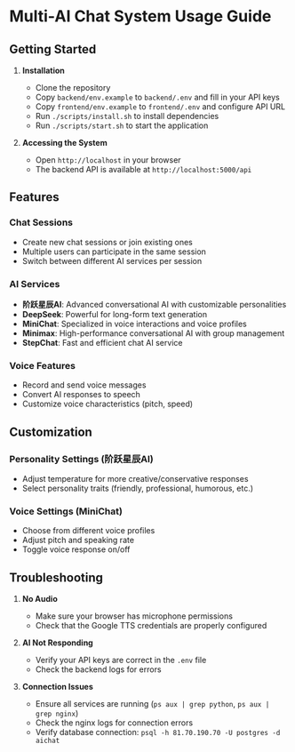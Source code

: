 # Multi-AI Chat System Usage Guide
 
## Getting Started
 
1. **Installation**
   - Clone the repository 
   - Copy `backend/env.example` to `backend/.env` and fill in your API keys
   - Copy `frontend/env.example` to `frontend/.env` and configure API URL
   - Run `./scripts/install.sh` to install dependencies
   - Run `./scripts/start.sh` to start the application
 
2. **Accessing the System**
   - Open `http://localhost` in your browser
   - The backend API is available at `http://localhost:5000/api`
 
## Features 
 
### Chat Sessions
- Create new chat sessions or join existing ones
- Multiple users can participate in the same session 
- Switch between different AI services per session
 
### AI Services 
- **阶跃星辰AI**: Advanced conversational AI with customizable personalities
- **DeepSeek**: Powerful for long-form text generation 
- **MiniChat**: Specialized in voice interactions and voice profiles
- **Minimax**: High-performance conversational AI with group management
- **StepChat**: Fast and efficient chat AI service 
 
### Voice Features 
- Record and send voice messages
- Convert AI responses to speech 
- Customize voice characteristics (pitch, speed)
 
## Customization
 
### Personality Settings (阶跃星辰AI)
- Adjust temperature for more creative/conservative responses
- Select personality traits (friendly, professional, humorous, etc.)
 
### Voice Settings (MiniChat)
- Choose from different voice profiles 
- Adjust pitch and speaking rate 
- Toggle voice response on/off 
 
## Troubleshooting 
 
1. **No Audio**
   - Make sure your browser has microphone permissions 
   - Check that the Google TTS credentials are properly configured
 
2. **AI Not Responding**
   - Verify your API keys are correct in the `.env` file 
   - Check the backend logs for errors 
 
3. **Connection Issues**
   - Ensure all services are running (`ps aux | grep python`, `ps aux | grep nginx`)
   - Check the nginx logs for connection errors
   - Verify database connection: `psql -h 81.70.190.70 -U postgres -d aichat`